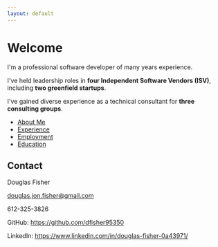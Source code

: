 ```yaml
---
layout: default
---
```


# Welcome

I'm a professional software developer of many years experience.

I've held leadership roles in **four Independent Software Vendors (ISV)**, including **two greenfield startups**.

I've gained diverse experience as a technical consultant for **three consulting groups**.


- [About Me](./about)
- [Experience](./experience)
- [Employment](./employment)
- [Education](./education)

## Contact

Douglas Fisher

douglas.jon.fisher@gmail.com

612-325-3826

GitHub: https://github.com/dfisher95350

LinkedIn: https://www.linkedin.com/in/douglas-fisher-0a43971/
